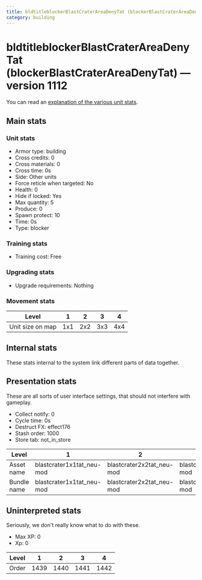 ```yaml
---
title: bldtitleblockerBlastCraterAreaDenyTat (blockerBlastCraterAreaDenyTat)
category: building
---
```


# bldtitleblockerBlastCraterAreaDenyTat (blockerBlastCraterAreaDenyTat) — version 1112

You can read an [explanation  of the various unit stats](unitexplained.md).

## Main stats

### Unit stats

  * Armor type: building
  * Cross credits: 0
  * Cross materials: 0
  * Cross time: 0s
  * Side: Other units
  * Force reticle when targeted: No
  * Health: 0
  * Hide if locked: Yes
  * Max quantity: 5
  * Produce: 0
  * Spawn protect: 10
  * Time: 0s
  * Type: blocker

### Training stats

  * Training cost: Free

### Upgrading stats

  * Upgrade requirements: Nothing

### Movement stats

|Level           |1  |2  |3  |4  |
|----------------|---|---|---|---|
|Unit size on map|1x1|2x2|3x3|4x4|


## Internal stats

These stats internal to the system link different parts of data together.


## Presentation stats

These are all sorts of user interface settings, that should not interfere with gameplay.

  * Collect notify: 0
  * Cycle time: 0s
  * Destruct FX: effect176
  * Stash order: 1000
  * Store tab: not_in_store

|Level      |1                        |2                        |3                        |4                        |
|-----------|-------------------------|-------------------------|-------------------------|-------------------------|
|Asset name |blastcrater1x1tat_neu-mod|blastcrater2x2tat_neu-mod|blastcrater3x3tat_neu-mod|blastcrater4x4tat_neu-mod|
|Bundle name|blastcrater1x1tat_neu-mod|blastcrater2x2tat_neu-mod|blastcrater3x3tat_neu-mod|blastcrater4x4tat_neu-mod|


## Uninterpreted stats

Seriously, we don't really know what to do with these.

  * Max XP: 0
  * Xp: 0

|Level|1   |2   |3   |4   |
|-----|----|----|----|----|
|Order|1439|1440|1441|1442|


